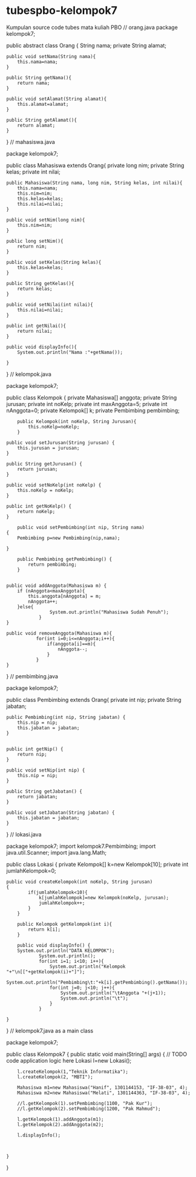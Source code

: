 # tubespbo-kelompok7
Kumpulan source code tubes mata kuliah PBO
// orang.java
package kelompok7;

public abstract class Orang {
    String nama;
	private String alamat;
	
	public void setNama(String nama){
		this.nama=nama;
	}
	
	public String getNama(){
		return nama;
	}
	
	public void setAlamat(String alamat){
		this.alamat=alamat;
	}
	
	public String getAlamat(){
		return alamat;
	}
}
// mahasiswa.java

package kelompok7;

public class Mahasiswa extends Orang{
	private long nim;
	private String kelas;
	private int nilai;
	
	public Mahasiswa(String nama, long nim, String kelas, int nilai){
		this.nama=nama;
		this.nim=nim;
		this.kelas=kelas;
		this.nilai=nilai;
	}
	
	public void setNim(long nim){
		this.nim=nim;
	}
	
	public long setNim(){
		return nim;
	}
	
	public void setKelas(String kelas){
		this.kelas=kelas;
	}
	
	public String getKelas(){
		return kelas;
	}
	
	public void setNilai(int nilai){
		this.nilai=nilai;
	}
	
	public int getNilai(){
		return nilai;
	}
	
	public void displayInfo(){
		System.out.println("Nama :"+getNama());
		
	}
	
}
// kelompok.java

package kelompok7;

public class Kelompok {
	private Mahasiswa[] anggota;
	private String jurusan;
	private int noKelp;
	private int maxAnggota=5;
	private int nAnggota=0;
        private Kelompok[] k;
        private Pembimbing pembimbing;
        
        public Kelompok(int noKelp, String Jurusan){
            this.noKelp=noKelp;
        }
        
	public void setJurusan(String jurusan) {
		this.jurusan = jurusan;
	}
	
	public String getJurusan() {
		return jurusan;
	}
	
	public void setNoKelp(int noKelp) {
		this.noKelp = noKelp;
	}
	
	public int getNoKelp() {
		return noKelp;
	}
        
        public void setPembimbing(int nip, String nama)
	{
		Pembimbing p=new Pembimbing(nip,nama);
                
	}

        public Pembimbing getPembimbing() {
            return pembimbing;
        }
        
	
	public void addAnggota(Mahasiswa m) {
		if (nAnggota<maxAnggota){
			this.anggota[nAnggota] = m;
			nAnggota++;
		}else{
                    System.out.println("Mahasiswa Sudah Penuh");
                }
	}
	
	public void removeAnggota(Mahasiswa m){
               for(int i=0;i<=nAnggota;i++){
                   if(anggota[i]==m){
                       nAnggota--;
                   }
               }
	}
        
        
	
	
}
// pembimbing.java

package kelompok7;

public class Pembimbing extends Orang{
    private int nip;
    private String jabatan;

    public Pembimbing(int nip, String jabatan) {
        this.nip = nip;
        this.jabatan = jabatan;
    }
    
    
    public int getNip() {
        return nip;
    }

    public void setNip(int nip) {
        this.nip = nip;
    }

    public String getJabatan() {
        return jabatan;
    }

    public void setJabatan(String jabatan) {
        this.jabatan = jabatan;
    }
    
    
}
// lokasi.java

package kelompok7;
import kelompok7.Pembimbing;
import java.util.Scanner;
import java.lang.Math;

public class Lokasi 
{
	private Kelompok[] k=new Kelompok[10];
        private int jumlahKelompok=0;
	
	
	public void createKelompok(int noKelp, String jurusan)
	{
            if(jumlahKelompok<10){
                k[jumlahKelompok]=new Kelompok(noKelp, jurusan);
                jumlahKelompok++;
            }
        }
        
        public Kelompok getKelompok(int i){
            return k[i];
        }
        
        public void displayInfo() {
		System.out.println("DATA KELOMPOK");
                System.out.println();
                for(int i=1; i<10; i++){
                    System.out.println("Kelompok "+"\n[["+getKelompok(i)+"]");
                    System.out.println("Pembimbing\t:"+k[i].getPembimbing().getNama());
                    for(int j=0; j<10; j++){
                        System.out.println("\tAnggota "+(j+1));
                        System.out.println("\t");
                    }
                }
                
	}
        
        
}
// kelompok7.java as a main class

package kelompok7;

public class Kelompok7 {
    public static void main(String[] args) {
        // TODO code application logic here
        Lokasi l=new Lokasi();
        
        l.createKelompok(1,"Teknik Informatika");
        l.createKelompok(2, "MBTI");
        
        Mahasiswa m1=new Mahasiswa("Hanif", 1301144153, "IF-38-03", 4);
        Mahasiswa m2=new Mahasiswa("Melati", 1301144363, "IF-38-03", 4);
        
        //l.getKelompok(1).setPembimbing(1100, "Pak Kur");
        //l.getKelompok(2).setPembimbing(1200, "Pak Mahmud");
        
        l.getKelompok(1).addAnggota(m1);
        l.getKelompok(2).addAnggota(m2);
        
        l.displayInfo();


        
    }
    
}

